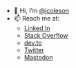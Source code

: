 - 👋 Hi, I’m [@jcoleson](https://github.com/jcoleson)
- 📫 Reach me at:
  - <a rel="me" href="https://www.linkedin.com/in/jared-coleson/">Linked In</a>
  - <a rel="me" href="https://stackoverflow.com/cv/jaredcoleson">Stack Overflow</a>
  - <a rel="me" href="https://dev.to/jcoleson">dev.to</a>
  - <a rel="me" href="https://twitter.com/jcoleson">Twitter</a>
  - <a rel="me" href="https://dotnet.social/@jcoleson">Mastodon</a>
<!---
jcoleson/jcoleson is a ✨ special ✨ repository because its `README.md` (this file) appears on your GitHub profile.
You can click the Preview link to take a look at your changes.
--->

